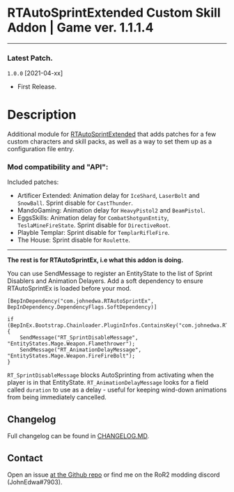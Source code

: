 # RTAutoSprintExtended Custom Skill Addon | Game ver. 1.1.1.4

---

### Latest Patch.

`1.0.0`  [2021-04-xx]

* First Release.

# Description

Additional module for [RTAutoSprintExtended](https://thunderstore.io/package/JohnEdwa/RTAutoSprintEx/) that adds patches for a few custom characters and skill packs, as well as a way to set them up as a configuration file entry.

### Mod compatibility and "API":

Included patches:

* Artificer Extended: Animation delay for ``IceShard``, ``LaserBolt`` and ``SnowBall``. Sprint disable for ``CastThunder``.
* MandoGaming: Animation delay for ``HeavyPistol2`` and ``BeamPistol``.
* EggsSkills: Animation delay for ``CombatShotgunEntity``, ``TeslaMineFireState``. Sprint disable for ``DirectiveRoot``.
* Playble Templar: Sprint disable for ``TemplarRifleFire``.
* The House: Sprint disable for ``Roulette``.

---

**The rest is for RTAutoSprintEx, i.e what this addon is doing.**

You can use SendMessage to register an EntityState to the list of Sprint Disablers and Animation Delayers. 
Add a soft dependency to ensure RTAutoSprintEx is loaded before your mod.

```
[BepInDependency("com.johnedwa.RTAutoSprintEx", BepInDependency.DependencyFlags.SoftDependency)]

if (BepInEx.Bootstrap.Chainloader.PluginInfos.ContainsKey("com.johnedwa.RTAutoSprintEx")) {
    SendMessage("RT_SprintDisableMessage", "EntityStates.Mage.Weapon.Flamethrower"); 
    SendMessage("RT_AnimationDelayMessage", "EntityStates.Mage.Weapon.FireFireBolt"); 
}
```

`RT_SprintDisableMessage`  blocks AutoSprinting from activating when the player is in that EntityState.
`RT_AnimationDelayMessage` looks for a field called `duration` to use as a delay - useful for keeping wind-down animations from being immediately cancelled. 

## Changelog

Full changelog can be found in [CHANGELOG.MD](https://github.com/JohnEdwa/RTAutoSprintAddon/blob/master/CHANGELOG.md).

## Contact

Open an issue [at the Github repo](https://github.com/JohnEdwa/RTAutoSprintAddon) or find me on the RoR2 modding discord (JohnEdwa#7903).